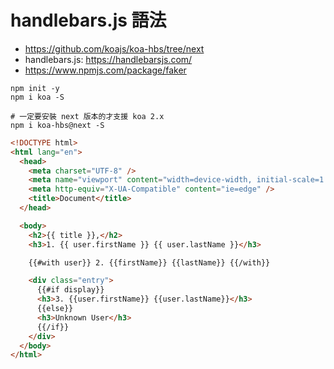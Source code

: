 # handlebars.js 語法

- <https://github.com/koajs/koa-hbs/tree/next>
- handlebars.js: <https://handlebarsjs.com/>
- <https://www.npmjs.com/package/faker>

```
npm init -y
npm i koa -S

# 一定要安裝 next 版本的才支援 koa 2.x
npm i koa-hbs@next -S
```

```html
<!DOCTYPE html>
<html lang="en">
  <head>
    <meta charset="UTF-8" />
    <meta name="viewport" content="width=device-width, initial-scale=1.0" />
    <meta http-equiv="X-UA-Compatible" content="ie=edge" />
    <title>Document</title>
  </head>

  <body>
    <h2>{{ title }},</h2>
    <h3>1. {{ user.firstName }} {{ user.lastName }}</h3>

    {{#with user}} 2. {{firstName}} {{lastName}} {{/with}}

    <div class="entry">
      {{#if display}}
      <h3>3. {{user.firstName}} {{user.lastName}}</h3>
      {{else}}
      <h3>Unknown User</h3>
      {{/if}}
    </div>
  </body>
</html>
```
